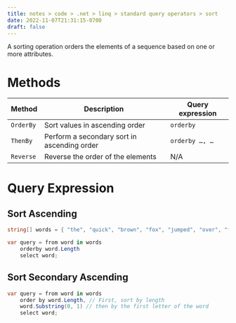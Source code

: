 ```yaml
---
title: notes > code > .net > linq > standard query operators > sort
date: 2022-11-07T21:31:15-0700
draft: false
---
```

A sorting operation orders the elements of a sequence based on one or more attributes.

# Methods
| Method | Description                             | Query expression |
|------------|---------------------------------------------|----------------------|
| `OrderBy`    | Sort values in ascending order              | `orderby`              |
| `ThenBy`     | Perform a secondary sort in ascending order | `orderby …, …`         |
| `Reverse`    | Reverse the order of the elements           | N/A                  |

# Query Expression
## Sort Ascending
```cs
string[] words = { "the", "quick", "brown", "fox", "jumped", "over", "the", "lazy", "dog" };

var query = from word in words
    orderby word.Length
    select word;
```

## Sort Secondary Ascending
```cs
var query = from word in words
    order by word.Length, // First, sort by length
    word.Substring(0, 1) // then by the first letter of the word
    select word;
```
